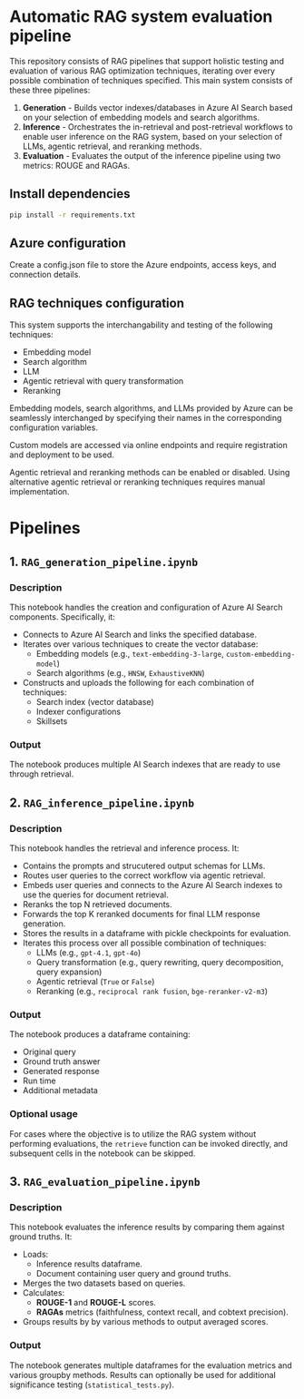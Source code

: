 # Automatic RAG system evaluation pipeline

This repository consists of RAG pipelines that support holistic testing and evaluation of various RAG optimization techniques, iterating over every possible combination of techniques specified. This main system consists of these three pipelines:

1. **Generation** - Builds vector indexes/databases in Azure AI Search based on your selection of embedding models and search algorithms.
2. **Inference** - Orchestrates the in-retrieval and post-retrieval workflows to enable user inference on the RAG system, based on your selection of LLMs, agentic retrieval, and reranking methods.
3. **Evaluation** - Evaluates the output of the inference pipeline using two metrics: ROUGE and RAGAs. 

## Install dependencies


```bash
pip install -r requirements.txt
```

## Azure configuration

Create a config.json file to store the Azure endpoints, access keys, and connection details.

## RAG techniques configuration 
This system supports the interchangability and testing of the following techniques:
- Embedding model
- Search algorithm
- LLM
- Agentic retrieval with query transformation
- Reranking

Embedding models, search algorithms, and LLMs provided by Azure can be seamlessly interchanged by specifying their names in the corresponding configuration variables.

Custom models are accessed via online endpoints and require registration and deployment to be used.

Agentic retrieval and reranking methods can be enabled or disabled. Using alternative agentic retrieval or reranking techniques requires manual implementation. 

# Pipelines

## 1. `RAG_generation_pipeline.ipynb`

### Description
This notebook handles the creation and configuration of Azure AI Search components. Specifically, it:
- Connects to Azure AI Search and links the specified database.
- Iterates over various techniques to create the vector database:
  - Embedding models (e.g., `text-embedding-3-large`, `custom-embedding-model`)
  - Search algorithms (e.g., `HNSW`, `ExhaustiveKNN`)
- Constructs and uploads the following for each combination of techniques:
  - Search index (vector database)
  - Indexer configurations
  - Skillsets
 
### Output
The notebook produces multiple AI Search indexes that are ready to use through retrieval.

## 2. `RAG_inference_pipeline.ipynb`

### Description
This notebook handles the retrieval and inference process. It:
- Contains the prompts and strucutered output schemas for LLMs.
- Routes user queries to the correct workflow via agentic retrieval.
- Embeds user queries and connects to the Azure AI Search indexes to use the queries for document retrieval.
- Reranks the top N retrieved documents.
- Forwards the top K reranked documents for final LLM response generation.
- Stores the results in a dataframe with pickle checkpoints for evaluation.
- Iterates this process over all possible combination of techniques:
  - LLMs (e.g., `gpt-4.1`, `gpt-4o`)
  - Query transformation (e.g., query rewriting, query decomposition, query expansion)
  - Agentic retrieval (`True` or `False`)
  - Reranking (e.g., `reciprocal rank fusion`, `bge-reranker-v2-m3`)

### Output
The notebook produces a dataframe containing:
- Original query
- Ground truth answer
- Generated response
- Run time
- Additional metadata

### Optional usage
For cases where the objective is to utilize the RAG system without performing evaluations, the `retrieve` function can be invoked directly, and subsequent cells in the notebook can be skipped. 

## 3. `RAG_evaluation_pipeline.ipynb`

### Description
This notebook evaluates the inference results by comparing them against ground truths. It:
- Loads:
  - Inference results dataframe.
  - Document containing user query and ground truths.
- Merges the two datasets based on queries.
- Calculates:
  - **ROUGE-1** and **ROUGE-L** scores.
  - **RAGAs** metrics (faithfulness, context recall, and cobtext precision).
- Groups results by by various methods to output averaged scores.

### Output
The notebook generates multiple dataframes for the evaluation metrics and various groupby methods. Results can optionally be used for additional significance testing (`statistical_tests.py`).
